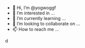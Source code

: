 - 👋 Hi, I’m @yogwoggf
- 👀 I’m interested in ...
- 🌱 I’m currently learning ...
- 💞️ I’m looking to collaborate on ...
- 📫 How to reach me ...

<!---
yogwoggf/yogwoggf is a ✨ special ✨ repository because its `README.md` (this file) appears on your GitHub profile.
You can click the Preview link to take a look at your changes.
--->
d
